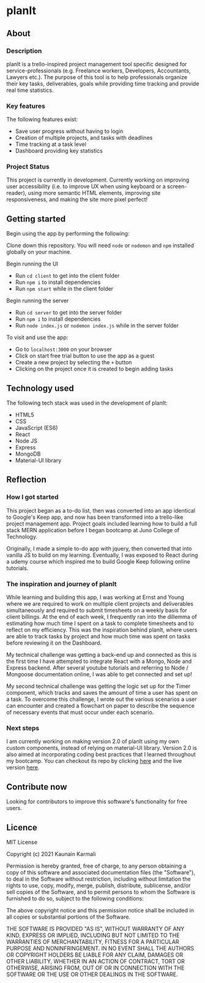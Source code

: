 # planIt

## About

### Description

planIt is a trello-inspired project management tool specific designed for service-professionals (e.g. Freelance workers, Developers, Accountants, Lawyers etc.). The purpose of this tool is to help professionals organize their key tasks, deliverables, goals while providing time tracking and provide real time statistics.

### Key features

The following features exist:
* Save user progress without having to login
* Creation of multiple projects, and tasks with deadlines
* Time tracking at a task level
* Dashboard providing key statistics

### Project Status

This project is currently in development. Currently working on improving user accessibility (i.e. to improve UX when using keyboard or a screen-reader), using more semantic HTML elements, improving site responsiveness, and making the site more pixel perfect!

## Getting started

Begin using the app by performing the following:

Clone down this repository. You will need `node` or `nodemon` and `npm` installed globally on your machine.

Begin running the UI
* Run `cd client` to get into the client folder
* Run `npm i` to install dependencies
* Run `npm start` while in the client folder

Begin running the server
* Run `cd server` to get into the server folder
* Run `npm i` to install dependencies
* Run `node index.js` or `nodemon index.js` while in the server folder

To visit and use the app:
* Go to `localhost:3000` on your browser
* Click on start free trial button to use the app as a guest
* Create a new project by selecting the `+` button
* Clicking on the project once it is created to begin adding tasks

## Technology used

The following tech stack was used in the development of planIt:
* HTML5
* CSS
* JavaScript (ES6)
* React
* Node JS
* Express
* MongoDB
* Material-UI library

## Reflection

### How I got started
This project began as a to-do list, then was converted into an app identical to Google's Keep app, and now has been transformed into a trello-like project management app. Project goals included learning how to build a full stack MERN application before I began bootcamp at Juno College of Technology. 

Originally, I made a simple to-do app with jquery, then converted that into vanilla JS to build on my learning. Eventually, I was exposed to React during a udemy course which inspired me to build Google Keep following online tutorials. 

### The inspiration and journey of planIt

While learning and building this app, I was working at Ernst and Young where we are required to work on multiple client projects and deliverables simultaneously and required to submit timesheets on a weekly basis for client billings. At the end of each week, I frequently ran into the dillemma of estimating how much time I spent on a task to complete timesheets and to reflect on my efficiency. This was the inspiration behind planIt, where users are able to track tasks by project and how much time was spent on tasks before reviewing it on the Dashboard.

My technical challenge was getting a back-end up and connected as this is the first time I have attempted to integrate React with a Mongo, Node and Express backend. After several youtube tutorials and referring to Node / Mongoose documentation online, I was able to get connected and set up! 

My second technical challenge was getting the logic set up for the Timer component, which tracks and saves the amount of time a user has spent on a task. To overcome this challenge, I wrote out the various scenarios a user can encounter and created a flowchart on paper to describe the sequence of necessary events that must occur under each scenario.

### Next steps

I am currently working on making version 2.0 of planIt using my own custom components, instead of relying on material-UI library. Version 2.0 is also aimed at incorporating coding best practices that I learned throughout my bootcamp. You can checkout its repo by clicking [here](https://github.com/KaunainKarmali/plan-it-2.0) and the live version [here](https://just-plan-it.netlify.app/).

## Contribute now

Looking for contributors to improve this software's functionality for free users.

## Licence

MIT License

Copyright (c) 2021 Kaunain Karmali

Permission is hereby granted, free of charge, to any person obtaining a copy
of this software and associated documentation files (the "Software"), to deal
in the Software without restriction, including without limitation the rights
to use, copy, modify, merge, publish, distribute, sublicense, and/or sell
copies of the Software, and to permit persons to whom the Software is
furnished to do so, subject to the following conditions:

The above copyright notice and this permission notice shall be included in all
copies or substantial portions of the Software.

THE SOFTWARE IS PROVIDED "AS IS", WITHOUT WARRANTY OF ANY KIND, EXPRESS OR
IMPLIED, INCLUDING BUT NOT LIMITED TO THE WARRANTIES OF MERCHANTABILITY,
FITNESS FOR A PARTICULAR PURPOSE AND NONINFRINGEMENT. IN NO EVENT SHALL THE
AUTHORS OR COPYRIGHT HOLDERS BE LIABLE FOR ANY CLAIM, DAMAGES OR OTHER
LIABILITY, WHETHER IN AN ACTION OF CONTRACT, TORT OR OTHERWISE, ARISING FROM,
OUT OF OR IN CONNECTION WITH THE SOFTWARE OR THE USE OR OTHER DEALINGS IN THE
SOFTWARE.
